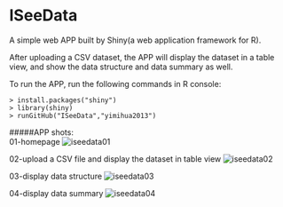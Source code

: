 # ISeeData
A simple web APP built by Shiny(a web application framework for R).

After uploading a CSV dataset, the APP will display the dataset in a table view, and show the data structure and data summary as well.

To run the APP, run the following commands in R console:
 ```
 > install.packages("shiny")
 > library(shiny)
 > runGitHub("ISeeData","yimihua2013")
```
#####APP shots: <br />
01-homepage
![iseedata01](https://cloud.githubusercontent.com/assets/5498980/5732017/120ecdaa-9b59-11e4-9c64-a205520392da.jpg)

02-upload a CSV file and display the dataset in table view
![iseedata02](https://cloud.githubusercontent.com/assets/5498980/5732019/120fd448-9b59-11e4-8ea6-8c912a66c5c1.jpg)

03-display data structure
![iseedata03](https://cloud.githubusercontent.com/assets/5498980/5732016/120b76e6-9b59-11e4-904f-26bc81158447.jpg)

04-display data summary
![iseedata04](https://cloud.githubusercontent.com/assets/5498980/5732018/120f92e4-9b59-11e4-83ed-cb7f15e0f7a4.jpg)

